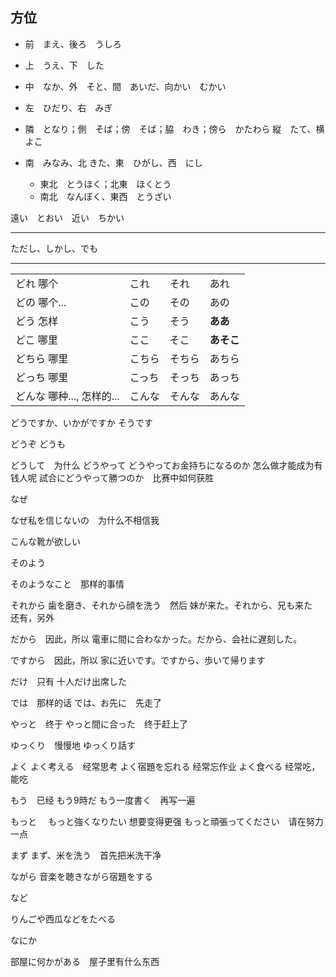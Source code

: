 ## 方位

- 前　まえ、後ろ　うしろ
- 上　うえ、下　した
- 中　なか、外　そと、間　あいだ、向かい　むかい
- 左　ひだり、右　みぎ
- 隣　となり；側　そば；傍　そば；脇　わき；傍ら　かたわら
縦　たて、横　よこ

- 南　みなみ、北 きた、東　ひがし、西　にし
  - 東北　とうほく；北東　ほくとう
  - 南北　なんぼく、東西　とうざい


遠い　とおい　近い　ちかい

---

ただし、しかし、でも

---



|||||
|:---|:---|:---|:---|
|どれ 哪个|これ|それ|あれ|
|どの 哪个...|この|その|あの|
|どう 怎样|こう|そう|**ああ**|
|どこ 哪里|ここ|そこ|**あそこ**|
|どちら 哪里|こちら|そちら|あちら|
|どっち 哪里|こっち|そっち|あっち|
|どんな 哪种..., 怎样的...|こんな|そんな|あんな|

どうですか、いかがですか
そうです

どうぞ
どうも

どうして　为什么
どうやって
どうやってお金持ちになるのか 怎么做才能成为有钱人呢
試合にどうやって勝つのか　比赛中如何获胜

なぜ

なぜ私を信じないの　为什么不相信我


こんな靴が欲しい

そのよう

そのようなこと　那样的事情

それから
歯を磨き、それから顔を洗う　然后
妹が来た。それから、兄も来た　还有，另外

だから　因此，所以
電車に間に合わなかった。だから、会社に遅刻した。

ですから　因此，所以
家に近いです。ですから、歩いて帰ります

だけ　只有
十人だけ出席した

では　那样的话
では、お先に　先走了

やっと　终于
やっと間に合った　终于赶上了

ゆっくり　慢慢地
ゆっくり話す

よく
よく考える　经常思考
よく宿題を忘れる 经常忘作业
よく食べる 经常吃，能吃

もう　已经
もう9時だ
もう一度書く　再写一遍

もっと　
もっと強くなりたい 想要变得更强
もっと頑張ってください　请在努力一点


まず
まず、米を洗う　首先把米洗干净

ながら
音楽を聴きながら宿題をする


など

りんごや西瓜などをたべる

なにか

部屋に何かがある　屋子里有什么东西